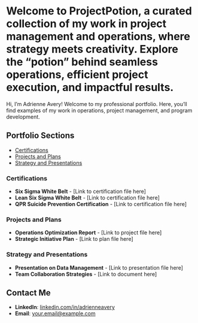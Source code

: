 # Welcome to ProjectPotion, a curated collection of my work in project management and operations, where strategy meets creativity. Explore the “potion” behind seamless operations, efficient project execution, and impactful results.


Hi, I’m Adrienne Avery! Welcome to my professional portfolio. Here, you’ll find examples of my work in operations, project management, and program development.

## Portfolio Sections
- [Certifications](#certifications)
- [Projects and Plans](#projects-and-plans)
- [Strategy and Presentations](#strategy-and-presentations)

### Certifications
- **Six Sigma White Belt** - [Link to certification file here]
- **Lean Six Sigma White Belt** - [Link to certification file here]
- **QPR Suicide Prevention Certification** - [Link to certification file here]

### Projects and Plans
- **Operations Optimization Report** - [Link to project file here]
- **Strategic Initiative Plan** - [Link to plan file here]

### Strategy and Presentations
- **Presentation on Data Management** - [Link to presentation file here]
- **Team Collaboration Strategies** - [Link to document here]

## Contact Me
- **LinkedIn**: [linkedin.com/in/adrienneavery](https://linkedin.com/in/adrienneavery)
- **Email**: [your.email@example.com](mailto:your.email@example.com)
